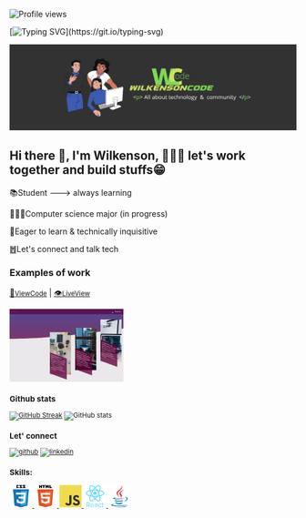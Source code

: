 
![Profile views](https://gpvc.arturio.dev/wilkensoncode) 

 [![Typing SVG](https://readme-typing-svg.herokuapp.com?size=25&color=F746A1&lines=Software+engineer👨🏾‍💻;)](https://git.io/typing-svg)
 
 <img src='https://github.com/wilkensoncode/wilkensoncode/blob/main/linkedbannrr.png'/>

## Hi there 👋, I'm Wilkenson, 👨🏾‍💻 let's work together and build stuffs😁

📚Student ---> always learning

👨🏾‍💻Computer science major (in progress)

👾Eager to learn & technically inquisitive

䷐Let's connect and talk tech

####   
 
 ### Examples of work
 
<p>
 <a href="https://github.com/wilkensoncode/commerce">👾<small>ViewCode</small></a> | <a href="https://ezcomm.netlify.app/" target="_blank">👁<small>LiveView</view></a>
</p>
 <img src="ezgif.com-gif-maker.gif" width="200"/>
  
  
### Github stats

  [![GitHub Streak](http://github-readme-streak-stats.herokuapp.com?user=wilkensoncode&theme=radical&hide_border=true&date_format=M%20j%5B%2C%20Y%5D)](https://git.io/streak-stats) ![GitHub stats](https://github-readme-stats.vercel.app/api?username=wilkensoncode&show_icons=true&count_private=true&theme=react) 
  

### Let' connect

[<img src='https://cdn.jsdelivr.net/npm/simple-icons@3.0.1/icons/github.svg' alt='github' height='40'>](https://github.com/wilkensoncode) [<img src='https://www.svgrepo.com/show/138936/linkedin.svg' alt='linkedin' target='_blank' height='40'>](https://www.linkedin.com/in/wilkenson-hilarion/)

### Skills:

<a href="https://www.w3schools.com/css/" target="_blank" rel="noreferrer"><img src="https://raw.githubusercontent.com/devicons/devicon/master/icons/css3/css3-original-wordmark.svg" alt="css3" width="40" height="40"/>
</a> 
<a href="https://www.w3.org/html/" target="_blank" rel="noreferrer"> <img src="https://raw.githubusercontent.com/devicons/devicon/master/icons/html5/html5-original-wordmark.svg" alt="html5" width="40" height="40"/>
</a>
<a href="https://developer.mozilla.org/en-US/docs/Web/JavaScript" target="_blank" rel="noreferrer"> <img src="https://raw.githubusercontent.com/devicons/devicon/master/icons/javascript/javascript-original.svg" alt="javascript" width="40" height="40"/>
</a> 
<a href="https://reactjs.org/" target="_blank" rel="noreferrer"> <img src="https://raw.githubusercontent.com/devicons/devicon/master/icons/react/react-original-wordmark.svg" alt="react" width="40" height="40"/>
 <a href="https://www.java.com" target="_blank" rel="noreferrer"> <img src="https://raw.githubusercontent.com/devicons/devicon/master/icons/java/java-original.svg" alt="java" width="40" height="40"/>
</a> 
</a> 

 
 

 
